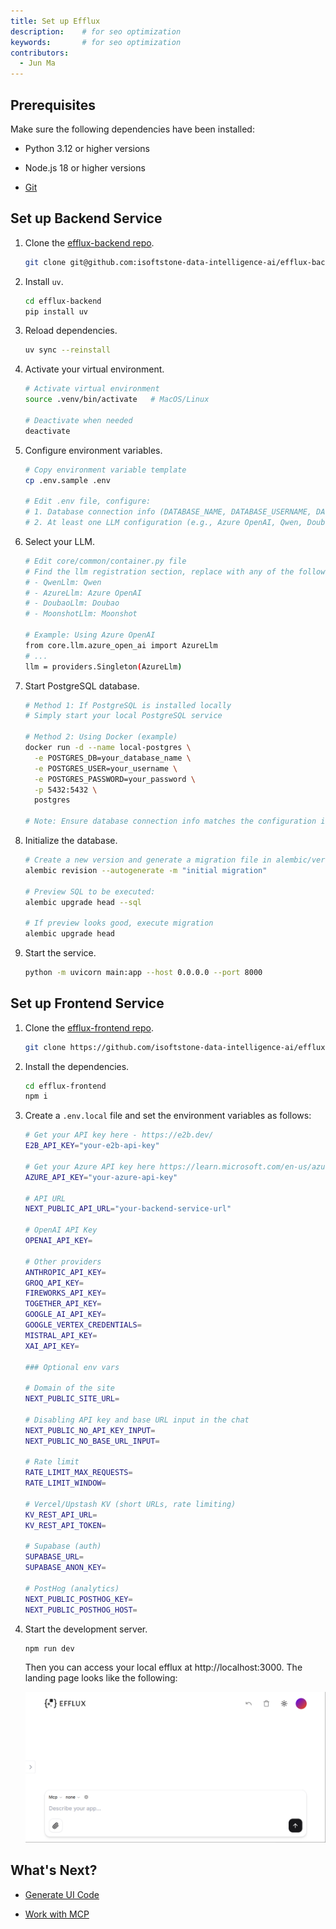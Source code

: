 ```yaml
---
title: Set up Efflux
description: 	# for seo optimization
keywords: 		# for seo optimization
contributors: 
  - Jun Ma
---
```


## Prerequisites

Make sure the following dependencies have been installed:

- Python 3.12 or higher versions

- Node.js 18 or higher versions

- [Git](https://git-scm.com/downloads)

## Set up Backend Service

1. Clone the [efflux-backend repo](https://github.com/isoftstone-data-intelligence-ai/efflux-backend).

    ```sh
    git clone git@github.com:isoftstone-data-intelligence-ai/efflux-backend.git
    ```

2. Install `uv`.

    ```sh
    cd efflux-backend
    pip install uv
    ```

3. Reload dependencies.

    ```sh
    uv sync --reinstall
    ```

4. Activate your virtual environment.

    ```sh
    # Activate virtual environment
    source .venv/bin/activate   # MacOS/Linux

    # Deactivate when needed
    deactivate
    ```

5. Configure environment variables.

    ```sh
    # Copy environment variable template
    cp .env.sample .env

    # Edit .env file, configure:
    # 1. Database connection info (DATABASE_NAME, DATABASE_USERNAME, DATABASE_PASSWORD)
    # 2. At least one LLM configuration (e.g., Azure OpenAI, Qwen, Doubao, or Moonshot)
    ```

6. Select your LLM.

    ```sh
    # Edit core/common/container.py file
    # Find the llm registration section, replace with any of the following models (Qwen by default):
    # - QwenLlm: Qwen
    # - AzureLlm: Azure OpenAI
    # - DoubaoLlm: Doubao
    # - MoonshotLlm: Moonshot

    # Example: Using Azure OpenAI
    from core.llm.azure_open_ai import AzureLlm
    # ...
    llm = providers.Singleton(AzureLlm)
    ```

7. Start PostgreSQL database.

    ```sh
    # Method 1: If PostgreSQL is installed locally
    # Simply start your local PostgreSQL service

    # Method 2: Using Docker (example)
    docker run -d --name local-postgres \
      -e POSTGRES_DB=your_database_name \
      -e POSTGRES_USER=your_username \
      -e POSTGRES_PASSWORD=your_password \
      -p 5432:5432 \
      postgres

    # Note: Ensure database connection info matches the configuration in your .env file
    ```

8. Initialize the database.

    ```sh
    # Create a new version and generate a migration file in alembic/versions
    alembic revision --autogenerate -m "initial migration"

    # Preview SQL to be executed:
    alembic upgrade head --sql

    # If preview looks good, execute migration
    alembic upgrade head
    ```

9. Start the service.

    ```sh
    python -m uvicorn main:app --host 0.0.0.0 --port 8000
    ```

## Set up Frontend Service

1. Clone the [efflux-frontend repo](https://github.com/isoftstone-data-intelligence-ai/efflux-frontend).

    ```sh
    git clone https://github.com/isoftstone-data-intelligence-ai/efflux-frontend.git
    ```

2. Install the dependencies.

    ```sh
    cd efflux-frontend
    npm i
    ```

3. Create a `.env.local` file and set the environment variables as follows:

    ```sh
    # Get your API key here - https://e2b.dev/
    E2B_API_KEY="your-e2b-api-key"

    # Get your Azure API key here https://learn.microsoft.com/en-us/azure/ai-services/openai/how-to/create-resource?tabs=portal
    AZURE_API_KEY="your-azure-api-key"

    # API URL
    NEXT_PUBLIC_API_URL="your-backend-service-url"

    # OpenAI API Key
    OPENAI_API_KEY=

    # Other providers
    ANTHROPIC_API_KEY=
    GROQ_API_KEY=
    FIREWORKS_API_KEY=
    TOGETHER_API_KEY=
    GOOGLE_AI_API_KEY=
    GOOGLE_VERTEX_CREDENTIALS=
    MISTRAL_API_KEY=
    XAI_API_KEY=

    ### Optional env vars

    # Domain of the site
    NEXT_PUBLIC_SITE_URL=

    # Disabling API key and base URL input in the chat
    NEXT_PUBLIC_NO_API_KEY_INPUT=
    NEXT_PUBLIC_NO_BASE_URL_INPUT=

    # Rate limit
    RATE_LIMIT_MAX_REQUESTS=
    RATE_LIMIT_WINDOW=

    # Vercel/Upstash KV (short URLs, rate limiting)
    KV_REST_API_URL=
    KV_REST_API_TOKEN=

    # Supabase (auth)
    SUPABASE_URL=
    SUPABASE_ANON_KEY=

    # PostHog (analytics)
    NEXT_PUBLIC_POSTHOG_KEY=
    NEXT_PUBLIC_POSTHOG_HOST=
    ```

4. Start the development server.

    ```sh
    npm run dev
    ```

    Then you can access your local efflux at http://localhost:3000. The landing page looks like the following:

    ![Efflux landing page](../assets/landing-page.png)

## What's Next?

* [Generate UI Code](generate-code.md)

* [Work with MCP](work-with-mcp.md) 